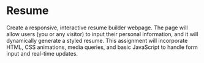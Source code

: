 # Resume
Create a responsive, interactive resume builder webpage. The page will allow users (you or any visitor) to input their personal information, and it will dynamically generate a styled resume. This assignment will incorporate HTML, CSS animations, media queries, and basic JavaScript to handle form input and real-time updates.
